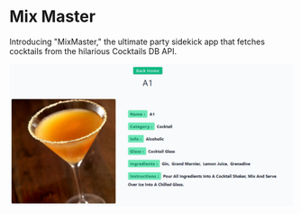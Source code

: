# Mix Master

Introducing "MixMaster," the ultimate party sidekick app that fetches
cocktails from the hilarious Cocktails DB API.

![application image](./public/mix-master.png)
